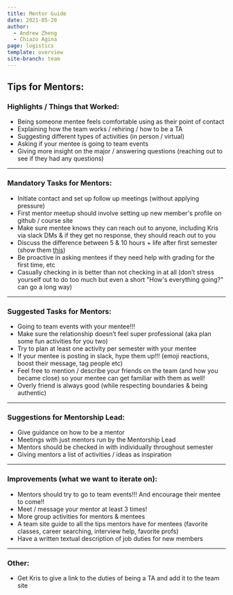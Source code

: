 ```yaml
---
title: Mentor Guide
date: 2021-05-20
author:
  - Andrew Zheng
  - Chiazo Agina
page: logistics
template: overview
site-branch: team
---
```


## Tips for Mentors:

### Highlights / Things that Worked:

- Being someone mentee feels comfortable using as their point of contact
- Explaining how the team works / rehiring / how to be a TA
- Suggesting different types of activities (in person / virtual)
- Asking if your mentee is going to team events
- Giving more insight on the major / answering questions (reaching out to see if they had any questions)

---

### Mandatory Tasks for Mentors:

- Initiate contact and set up follow up meetings (without applying pressure)
- First mentor meetup should involve setting up new member's profile on github / course site
- Make sure mentee knows they can reach out to anyone, including Kris via slack DMs & if they get no response, they should reach out to you
- Discuss the difference between 5 & 10 hours + life after first semester (show them [this](/team/documentation/guides/special_teams))
- Be proactive in asking mentees if they need help with grading for the first time, etc
- Casually checking in is better than not checking in at all (don’t stress yourself out to do too much but even a short "How's everything going?" can go a long way)

---

### Suggested Tasks for Mentors:

- Going to team events with your mentee!!!
- Make sure the relationship doesn’t feel super professional (aka plan some fun activities for you two)
- Try to plan at least one activity per semester with your mentee
- If your mentee is posting in slack, hype them up!!! (emoji reactions, boost their message, tag people etc)
- Feel free to mention / describe your friends on the team (and how you became close) so your mentee can get familiar with them as well!
- Overly friend is always good (while respecting boundaries & being authentic)

---

### Suggestions for Mentorship Lead:

- Give guidance on how to be a mentor
- Meetings with just mentors run by the Mentorship Lead
- Mentors should be checked in with individually throughout semester
- Giving mentors a list of activities / ideas as inspiration

---

### Improvements (what we want to iterate on):

- Mentors should try to go to team events!!! And encourage their mentee to come!!
- Meet / message your mentor at least 3 times!
- More group activities for mentors & mentees
- A team site guide to all the tips mentors have for mentees (favorite classes, career searching, interview help, favorite profs)
- Have a written textual description of job duties for new members

---

### Other:

- Get Kris to give a link to the duties of being a TA and add it to the team site
